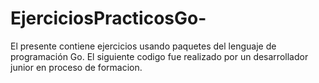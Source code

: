 # EjerciciosPracticosGo-
El presente contiene ejercicios usando paquetes del lenguaje de programación Go.
El siguiente codigo fue realizado por un desarrollador junior en proceso de formacion.
